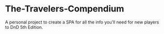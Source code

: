 # The-Travelers-Compendium
A personal project to create a SPA for all the info you'll need for new players to DnD 5th Edition.
